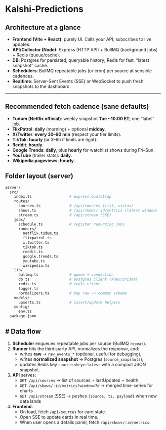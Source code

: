 # Kalshi-Predictions

## Architecture at a glance

- **Frontend (Vite + React)**: purely UI. Calls your API; subscribes to live updates.
- **API/Collector (Node)**: Express (HTTP API) + BullMQ (background jobs) + Redis (queue/cache).
- **DB**: Postgres for persisted, queryable history; Redis for fast, “latest snapshot” cache.
- **Schedulers**: BullMQ repeatable jobs (or cron) per source at sensible cadences.
- **Realtime**: Server-Sent Events (SSE) or WebSocket to push fresh snapshots to the dashboard.

---

## Recommended fetch cadence (sane defaults)

- **Tudum (Netflix official)**: weekly snapshot **Tue ~10:00 ET**; one “label” job.
- **FlixPatrol**: **daily** (morning) + optional **midday**.
- **X/Twitter**: **every 30–60 min** (respect your tier limits).
- **TikTok**: **hourly** (or 3–6h if limits are tight).
- **Reddit**: **hourly**.
- **Google Trends**: **daily**, plus **hourly** for watchlist shows during Fri–Sun.
- **YouTube** (trailer stats): **daily**.
- **Wikipedia pageviews**: **hourly**.

## Folder layout (server)

```bash
server/
  src/
    index.ts                 # express bootstrap
    routes/
      sources.ts             # /api/sources (list, status)
      shows.ts               # /api/shows/:id/metrics (latest window)
      stream.ts              # /api/stream (SSE)
    jobs/
      schedule.ts            # register recurring jobs
      runners/
        netflix.tudum.ts
        flixpatrol.ts
        x.twitter.ts
        tiktok.ts
        reddit.ts
        google.trends.ts
        youtube.ts
        wikipedia.ts
    lib/
      bullmq.ts              # queue + connection
      db.ts                  # postgres client (knex/prisma)
      redis.ts               # redis client
      logger.ts
      normalizers.ts         # map raw -> common schema
    models/
      upserts.ts             # insert/update helpers
    config/
      env.ts
  package.json

```

## # Data flow

1. **Scheduler** enqueues repeatable jobs per source (BullMQ `repeat`).
2. **Runner** hits the third-party API, normalizes the response, and:
    - writes **raw** → `raw_events_*` (optional, useful for debugging),
    - writes **normalized snapshot** → Postgres (`source_snapshots`),
    - updates Redis key `source:<key>:latest` with a compact JSON snapshot.
3. **API** serves:
    - `GET /api/sources` → list of sources + lastUpdated + health
    - `GET /api/shows/:id/metrics?window=7d` → merged time-series for charts
    - `GET /api/stream` (SSE) → pushes `{source, ts, payload}` when new data lands
4. **Frontend**:
    - On load, fetch `/api/sources` for card state.
    - Open SSE to update cards in real time.
    - When user opens a details panel, fetch `/api/shows/:id/metrics`.